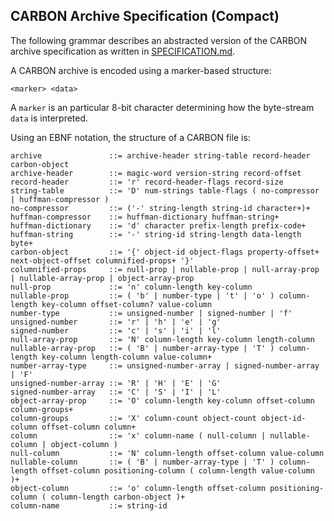 ## CARBON Archive Specification (Compact)

The following grammar describes an abstracted version of the CARBON archive specification as written in [SPECIFICATION.md](SPECIFICATION.md).

A CARBON archive is encoded using a marker-based structure:
```
<marker> <data>
```
A `marker` is an particular 8-bit character determining how the byte-stream `data` is interpreted.

Using an EBNF notation, the structure of a CARBON file is:

```
archive               ::= archive-header string-table record-header carbon-object
archive-header        ::= magic-word version-string record-offset
record-header         ::= 'r' record-header-flags record-size
string-table          ::= 'D' num-strings table-flags ( no-compressor | huffman-compressor )
no-compressor         ::= ('-' string-length string-id character+)+
huffman-compressor    ::= huffman-dictionary huffman-string+
huffman-dictionary    ::= 'd' character prefix-length prefix-code+
huffman-string        ::= '-' string-id string-length data-length byte+
carbon-object         ::= '{' object-id object-flags property-offset+ next-object-offset columnified-props+ '}'
columnified-props     ::= null-prop | nullable-prop | null-array-prop | nullable-array-prop | object-array-prop
null-prop             ::= 'n' column-length key-column
nullable-prop         ::= ( 'b' | number-type | 't' | 'o' ) column-length key-column offset-column? value-column
number-type           ::= unsigned-number | signed-number | 'f'
unsigned-number       ::= 'r' | 'h' | 'e' | 'g'
signed-number         ::= 'c' | 's' | 'i' | 'l'
null-array-prop       ::= 'N' column-length key-column length-column
nullable-array-prop   ::= ( 'B' | number-array-type | 'T' ) column-length key-column length-column value-column+
number-array-type     ::= unsigned-number-array | signed-number-array | 'F'
unsigned-number-array ::= 'R' | 'H' | 'E' | 'G'
signed-number-array   ::= 'C' | 'S' | 'I' | 'L'
object-array-prop     ::= 'O' column-length key-column offset-column column-groups+
column-groups         ::= 'X' column-count object-count object-id-column offset-column column+
column                ::= 'x' column-name ( null-column | nullable-column | object-column )
null-column           ::= 'N' column-length offset-column value-column
nullable-column       ::= ( 'B' | number-array-type | 'T' ) column-length offset-column positioning-column ( column-length value-column )+
object-column         ::= 'o' column-length offset-column positioning-column ( column-length carbon-object )+
column-name           ::= string-id
         
```